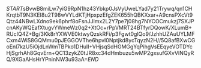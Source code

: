 $START$sBvwB8miLw7yiG9RpN1hz43Ybkp0JsVyUweLYad7y21Trywq/qn1CHKrqtbT9N3KEI8u2T98wVYLdKTjHpxpzEfgZEK655hQBKXxar+A9cnsPXcVt9Qtz44NBwLXdno9ek6phrf8oFsnJJlmx2L2Y7pe7j08hg7NYCOCmukzj7SXJPcnAKyWQEafXtugvYWmeWz0q2+XtOc+rPpVMRT24BTfyrDQowK/XLumB+RUcIQ4Z+Bg/3Kk8rYXWVE0ktwyQzskRFi/p3Fgwt0glQo9/JzhhUZAuUYLMFCxm4WiS8GQMmu0pJEGGOVThe6hpvI0Nptjkd8ycTqyzN2H//5Q8afBXwCGoEnl7kzU5iOjdLnWmTBPko1DHulI+VHjsqSdHGMGgYqPihgVsEEqyeVOTDYcHjSgrhAh8GqvErn+QC13zykZ0tJR8xc34dHmbuzu5wMP2gxsufGXvVINQyRQ/9XGaAHsHrYPninNW3u93aA=$END$